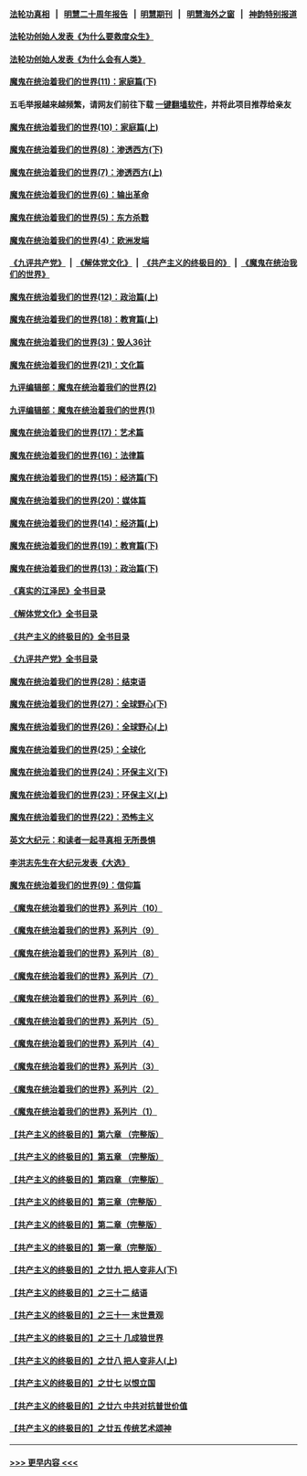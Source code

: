 #### [法轮功真相](https://github.com/gfw-breaker/truth/blob/master/README.md?t=0) &nbsp;&nbsp;|&nbsp;&nbsp; [明慧二十周年报告](https://github.com/gfw-breaker/mh-reports/blob/master/README.md?t=0) &nbsp;&nbsp;|&nbsp;&nbsp;[明慧期刊](https://github.com/gfw-breaker/mh-qikan) &nbsp;&nbsp;|&nbsp;&nbsp; [明慧海外之窗](https://github.com/gfw-breaker/mh-news/blob/master/README.md?t=0) &nbsp;&nbsp;|&nbsp;&nbsp; [神韵特别报道](https://github.com/gfw-breaker/mh-news/blob/master/shenyun.md?t=0)
#### [法轮功创始人发表《为什么要救度众生》](../pages/nsc422/n13975246.md?t=05081243) 
#### [法轮功创始人发表《为什么会有人类》](../pages/nsc422/n13912117.md?t=05081243) 
#### [魔鬼在统治着我们的世界(11)：家庭篇(下)](../pages/nsc422/n10440961.md?t=05081243) 
#### 五毛举报越来越频繁，请网友们前往下载 [一键翻墙软件](https://github.com/gfw-breaker/ssr-accounts)，并将此项目推荐给亲友
#### [魔鬼在统治着我们的世界(10)：家庭篇(上)](../pages/nsc422/n10435448.md?t=05081243) 
#### [魔鬼在统治着我们的世界(8)：渗透西方(下)](../pages/nsc422/n10429603.md?t=05081243) 
#### [魔鬼在统治着我们的世界(7)：渗透西方(上)](../pages/nsc422/n10426013.md?t=05081243) 
#### [魔鬼在统治着我们的世界(6)：输出革命](../pages/nsc422/n10421536.md?t=05081243) 
#### [魔鬼在统治着我们的世界(5)：东方杀戮](../pages/nsc422/n10417707.md?t=05081243) 
#### [魔鬼在统治着我们的世界(4)：欧洲发端](../pages/nsc422/n10414890.md?t=05081243) 
#### [《九评共产党》](https://github.com/begood0513/9ping.md/blob/master/README.md) &nbsp;|&nbsp; [《解体党文化》](../../../../jtdwh.md/blob/master/README.md)  &nbsp;|&nbsp; [《共产主义的终极目的》](../../../../gczydzjmd.md/blob/master/README.md) &nbsp;|&nbsp; [《魔鬼在统治我们的世界》](../../../../mgztzwmdsj.md/blob/master/README.md) 
#### [魔鬼在统治着我们的世界(12)：政治篇(上)](../pages/nsc422/n10444576.md?t=05081243) 
#### [魔鬼在统治着我们的世界(18)：教育篇(上)](../pages/nsc422/n10526970.md?t=05081243) 
#### [魔鬼在统治着我们的世界(3)：毁人36计](../pages/nsc422/n10411583.md?t=05081243) 
#### [魔鬼在统治着我们的世界(21)：文化篇](../pages/nsc422/n10597706.md?t=05081243) 
#### [九评编辑部：魔鬼在统治着我们的世界(2)](../pages/nsc422/n10410036.md?t=05081243) 
#### [九评编辑部：魔鬼在统治着我们的世界(1)](../pages/nsc422/n10406825.md?t=05081243) 
#### [魔鬼在统治着我们的世界(17)：艺术篇](../pages/nsc422/n10499093.md?t=05081243) 
#### [魔鬼在统治着我们的世界(16)：法律篇](../pages/nsc422/n10485969.md?t=05081243) 
#### [魔鬼在统治着我们的世界(15)：经济篇(下)](../pages/nsc422/n10469975.md?t=05081243) 
#### [魔鬼在统治着我们的世界(20)：媒体篇](../pages/nsc422/n10586579.md?t=05081243) 
#### [魔鬼在统治着我们的世界(14)：经济篇(上)](../pages/nsc422/n10457370.md?t=05081243) 
#### [魔鬼在统治着我们的世界(19)：教育篇(下)](../pages/nsc422/n10564808.md?t=05081243) 
#### [魔鬼在统治着我们的世界(13)：政治篇(下)](../pages/nsc422/n10448270.md?t=05081243) 
#### [《真实的江泽民》全书目录](../pages/nsc422/n13721399.md?t=05081243) 
#### [《解体党文化》全书目录](../pages/nsc422/n13721157.md?t=05081243) 
#### [《共产主义的终极目的》全书目录](../pages/nsc422/n13721048.md?t=05081243) 
#### [《九评共产党》全书目录](../pages/nsc422/n13708085.md?t=05081243) 
#### [魔鬼在统治着我们的世界(28)：结束语](../pages/nsc422/n10936246.md?t=05081243) 
#### [魔鬼在统治着我们的世界(27)：全球野心(下)](../pages/nsc422/n10928319.md?t=05081243) 
#### [魔鬼在统治着我们的世界(26)：全球野心(上)](../pages/nsc422/n10900318.md?t=05081243) 
#### [魔鬼在统治着我们的世界(25)：全球化](../pages/nsc422/n10788205.md?t=05081243) 
#### [魔鬼在统治着我们的世界(24)：环保主义(下)](../pages/nsc422/n10695307.md?t=05081243) 
#### [魔鬼在统治着我们的世界(23)：环保主义(上)](../pages/nsc422/n10688613.md?t=05081243) 
#### [魔鬼在统治着我们的世界(22)：恐怖主义](../pages/nsc422/n10614727.md?t=05081243) 
#### [英文大纪元：和读者一起寻真相 无所畏惧](../pages/nsc422/n12542027.md?t=05081243) 
#### [李洪志先生在大纪元发表《大选》](../pages/nsc422/n12534746.md?t=05081243) 
#### [魔鬼在统治着我们的世界(9)：信仰篇](../pages/nsc422/n10432159.md?t=05081243) 
#### [《魔鬼在统治着我们的世界》系列片（10）](../pages/nsc422/n12292670.md?t=05081243) 
#### [《魔鬼在统治着我们的世界》系列片（9）](../pages/nsc422/n12290859.md?t=05081243) 
#### [《魔鬼在统治着我们的世界》系列片（8）](../pages/nsc422/n12287445.md?t=05081243) 
#### [《魔鬼在统治着我们的世界》系列片（7）](../pages/nsc422/n12283425.md?t=05081243) 
#### [《魔鬼在统治着我们的世界》系列片（6）](../pages/nsc422/n12282314.md?t=05081243) 
#### [《魔鬼在统治着我们的世界》系列片（5）](../pages/nsc422/n12281419.md?t=05081243) 
#### [《魔鬼在统治着我们的世界》系列片（4）](../pages/nsc422/n12274024.md?t=05081243) 
#### [《魔鬼在统治着我们的世界》系列片（3）](../pages/nsc422/n12271322.md?t=05081243) 
#### [《魔鬼在统治着我们的世界》系列片（2）](../pages/nsc422/n12269049.md?t=05081243) 
#### [《魔鬼在统治着我们的世界》系列片（1）](../pages/nsc422/n12267575.md?t=05081243) 
#### [【共产主义的终极目的】第六章 （完整版）](../pages/nsc422/n11428913.md?t=05081243) 
#### [【共产主义的终极目的】第五章 （完整版）](../pages/nsc422/n11428912.md?t=05081243) 
#### [【共产主义的终极目的】第四章 （完整版）](../pages/nsc422/n11428907.md?t=05081243) 
#### [【共产主义的终极目的】第三章（完整版）](../pages/nsc422/n11428848.md?t=05081243) 
#### [【共产主义的终极目的】第二章（完整版）](../pages/nsc422/n11428831.md?t=05081243) 
#### [【共产主义的终极目的】第一章（完整版）](../pages/nsc422/n11417651.md?t=05081243) 
#### [【共产主义的终极目的】之廿九 把人变非人(下)](../pages/nsc422/n11344140.md?t=05081243) 
#### [【共产主义的终极目的】之三十二 结语](../pages/nsc422/n11360535.md?t=05081243) 
#### [【共产主义的终极目的】之三十一 末世景观](../pages/nsc422/n11351129.md?t=05081243) 
#### [【共产主义的终极目的】之三十 几成狼世界](../pages/nsc422/n11348280.md?t=05081243) 
#### [【共产主义的终极目的】之廿八 把人变非人(上)](../pages/nsc422/n11340492.md?t=05081243) 
#### [【共产主义的终极目的】之廿七 以恨立国](../pages/nsc422/n11336944.md?t=05081243) 
#### [【共产主义的终极目的】之廿六 中共对抗普世价值](../pages/nsc422/n11324785.md?t=05081243) 
#### [【共产主义的终极目的】之廿五 传统艺术颂神](../pages/nsc422/n11296396.md?t=05081243) 

----
#### [ >>> 更早内容 <<< ](../indexes/nsc422-earlier.md)
